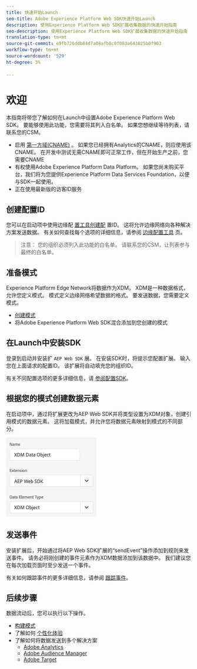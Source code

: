```yaml
---
title: 快速开始Launch
seo-title: Adobe Experience Platform Web SDK快速开始Launch
description: 使用Experience Platform Web SDK扩展收集数据的快速开始指南
seo-description: 使用Experience Platform Web SDK扩展收集数据的快速开始指南
translation-type: tm+mt
source-git-commit: e9fb726ddb84d7a08afb8c0f083a643025b0f903
workflow-type: tm+mt
source-wordcount: '529'
ht-degree: 3%

---
```



# 欢迎

本指南将带您了解如何在Launch中设置Adobe Experience Platform Web SDK。 要能够使用此功能，您需要将其列入白名单。 如果您想继续等待列表，请联系您的CSM。

- 启用 [第一方域(CNAME)](https://docs.adobe.com/content/help/zh-Hans/core-services/interface/ec-cookies/cookies-first-party.html) 。 如果您已经拥有Analytics的CNAME，则应使用该CNAME。 在开发中测试无需CNAME即可正常工作，但在开始生产之前，您需要CNAME
- 有权使用Adobe Experience Platform Data Platform。 如果您尚未购买平台，我们将为您提供Experience Platform Data Services Foundation，以便与SDK一起使用。
- 正在使用最新版的访客ID服务

## 创建配置ID

您可以在启动项中使用边缘配 [置工具创建配](../fundamentals/edge-configuration.md) 置ID。 这将允许边缘网络向各种解决方案发送数据。 有关如何查找每个选项的详细信息，请参阅 [边缘配置工具](../fundamentals/edge-configuration.md) 页。

>注意： 您的组织必须列入此功能的白名单。 请联系您的CSM，让列表参与最终的白名单。

## 准备模式

Experience Platform Edge Network将数据作为XDM。 XDM是一种数据格式，允许您定义模式。 模式定义边缘网络希望数据的格式。 要发送数据，您需要定义模式。

- [创建模式](../../xdm/tutorials/create-schema-ui.md)
- 将Adobe Experience Platform Web SDK混合添加到您创建的模式

## 在Launch中安装SDK

登录到启动并安装扩 `AEP Web SDK` 展。 在安装SDK时，将提示您配置扩展。 输入您在上面请求的配置ID。 该扩展将自动填充您的组织ID。

有关不同配置选项的更多详细信息，请 [参阅配置SDK](../fundamentals/configuring-the-sdk.md)。

## 根据您的模式创建数据元素

在启动项中，通过将扩展更改为AEP Web SDK并将类型设置为XDM对象，创建引用模式的数据元素。 这将加载模式，并允许您将数据元素映射到模式的不同部分。

![启动项中的日期元素](../../assets/edge_data_element.png)

## 发送事件

安装扩展后，开始通过将AEP Web SDK扩展的“sendEvent”操作添加到规则来发送事件。 请务必将刚创建的事件元素作为XDM数据添加到该数据中。 我们建议您在每次加载页面时至少发送一个事件。

有关如何跟踪事件的更多详细信息，请参阅 [跟踪事件](../fundamentals/tracking-events.md)。

## 后续步骤

数据流动后，您可以执行以下操作。

- [构建模式](https://docs.adobe.com/content/help/en/experience-platform/xdm/schema/composition.html)
- 了解如何 [个性化体验](../fundamentals/rendering-personalization-content.md)
- 了解如何将数据发送到多个解决方案
   - [Adobe Analytics](../solution-specific/analytics/analytics-overview.md)
   - [Adobe Audience Manager](../solution-specific/audience-manager/audience-manager-overview.md)
   - [Adobe Target](../solution-specific/target/target-overview.md)
